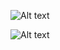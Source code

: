 ![Alt text](https://cdn.discordapp.com/attachments/1343188719561343046/1353589425451438090/a4b8b73dcdeadd13ff144e3ffc2e258f.jpg?ex=67e233e3&is=67e0e263&hm=b7f5dbad01b2c65d5e1d5a0fd947852a4ede4283fda5386f58e2b2f0af8504e6&)

![Alt text](https://cdn.discordapp.com/attachments/1343188719561343046/1353590063057080330/17d8e0c3e92704c3926c070bdfb61047.jpg?ex=67e2347b&is=67e0e2fb&hm=46b829016777f5cdc98182f00382768012b323dc2b7f7a116fede112f65b45f5&)
